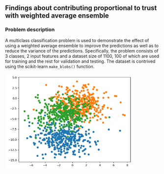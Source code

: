 ## Findings about contributing proportional to trust with weighted average ensemble

### Problem description

A multiclass classification problem is used to demonstrate the effect of using a weighted average ensemble to improve
the predictions as well as to reduce the variance of the predictions. Specifically, the problem consists of 3 classes, 2
input features and a dataset size of 1100, 100 of which are used for training and the rest for validation and testing.
The dataset is contrived using the scikit-learn `make_blobs()` function.

<img src="images/problem.png" width="420">
